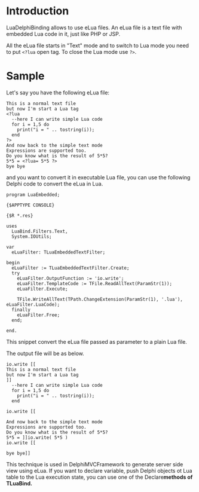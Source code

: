 # Introduction #

LuaDelphiBinding allows to use eLua files. An eLua file is a text file with embedded Lua code in it, just like PHP or JSP.

All the eLua file starts in "Text" mode and to switch to Lua mode you need to put `<?lua` open tag. To close the Lua mode use `?>`.


# Sample #

Let's say you have the following eLua file:
```
This is a normal text file
but now I'm start a Lua tag 
<?lua
  --here I can write simple Lua code
  for i = 1,5 do
    print("i = " .. tostring(i));
  end
?>
And now back to the simple text mode
Expressions are supported too.
Do you know what is the result of 5*5?
5*5 = <?lua= 5*5 ?>
bye bye
```

and you want to convert it in executable Lua file, you can use the following Delphi code to convert the eLua in Lua.

```
program LuaEmbedded;

{$APPTYPE CONSOLE}

{$R *.res}

uses
  LuaBind.Filters.Text,
  System.IOUtils;

var
  eLuaFilter: TLuaEmbeddedTextFilter;

begin
  eLuaFilter := TLuaEmbeddedTextFilter.Create;
  try
    eLuaFilter.OutputFunction := 'io.write';
    eLuaFilter.TemplateCode := TFile.ReadAllText(ParamStr(1));
    eLuaFilter.Execute;

    TFile.WriteAllText(TPath.ChangeExtension(ParamStr(1), '.lua'), eLuaFilter.LuaCode);
  finally
    eLuaFilter.Free;
  end;

end.
```

This snippet convert the eLua file passed as parameter to a plain Lua file.

The output file will be as below.

```
io.write [[
This is a normal text file
but now I'm start a Lua tag 
]]
  --here I can write simple Lua code
  for i = 1,5 do
    print("i = " .. tostring(i));
  end

io.write [[

And now back to the simple text mode
Expressions are supported too.
Do you know what is the result of 5*5?
5*5 = ]]io.write( 5*5 )
io.write [[

bye bye]]
```

This technique is used in DelphiMVCFramework to generate server side view using eLua.
If you want to declare variable, push Delphi objects ot Lua table to the Lua execution state, you can use one of the Declare**methods of TLuaBind.**

